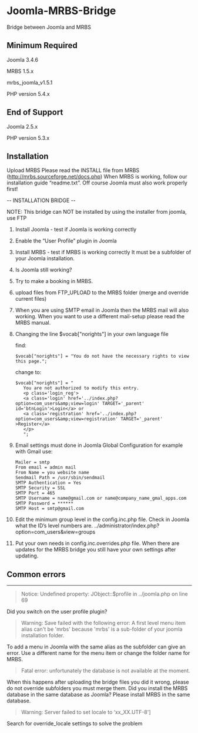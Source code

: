 # Joomla-MRBS-Bridge

Bridge between Joomla and MRBS


Minimum Required
-------------------------

Joomla 3.4.6

MRBS 1.5.x

mrbs_joomla_v1.5.1

PHP version 5.4.x


End of Support
-------------------------
Joomla 2.5.x

PHP version 5.3.x


Installation
-------------------------

Upload MRBS
Please read the INSTALL file from MRBS (http://mrbs.sourceforge.net/docs.php)
When MRBS is working, follow our installation guide “readme.txt”.
Off course Joomla must also work properly first!



-- INSTALLATION BRIDGE --

NOTE: This bridge can NOT be installed by using the installer from joomla, use FTP

1) Install Joomla - test if Joomla is working correctly

2) Enable the “User Profile” plugin in Joomla

3) Install MRBS - test if MRBS is working correctly It must be a subfolder of your Joomla installation.

4) Is Joomla still working?

5) Try to make a booking in MRBS.

6) upload files from FTP_UPLOAD to the MRBS folder (merge and override current files)

7) When you are using SMTP email in Joomla then the MRBS mail will also working. When you want to use a different mail-setup please read the MRBS manual.

8) Changing the line $vocab["norights"] in your own language file

   find:
   ```
   $vocab["norights"] = "You do not have the necessary rights to view this page.";
   ```

   change to:
   
   ```
   $vocab["norights"] = "
      You are not authorized to modify this entry.
      <p class='login_reg'>
      <a class='login' href='../index.php?option=com_users&amp;view=login' TARGET='_parent' id='btnLogin'>Login</a> or
      <a class='registration' href='../index.php?option=com_users&amp;view=registration' TARGET='_parent' >Register</a>
      </p>
      ";
   ```

9) Email settings must done in Joomla Global Configuration
	for example with Gmail use:
	
	```
	Mailer = smtp
	From email = admin mail
	From Name = you website name
	Sendmail Path = /usr/sbin/sendmail
	SMTP Authentication = Yes
	SMTP Security = SSL
	SMTP Port = 465
	SMTP Username = name@gmail.com or name@company_name_gmal_apps.com
	SMTP Password = ******
	SMTP Host = smtp@gmail.com
	```

10) Edit the minimum group level in the config.inc.php file. Check in Joomla what the ID’s level numbers are. ../administrator/index.php?option=com_users&view=groups

11) Put your own needs in config.inc.overrides.php file. When there are updates for the MRBS bridge you still have your own settings after updating.



## Common errors
-------------------------

> Notice: Undefined property: JObject::$profile in ../joomla.php on line 69

Did you switch on the user profile plugin?

> Warning: Save failed with the following error: A first level menu item alias can't be 'mrbs' because 'mrbs' is a sub-folder of your joomla installation folder.

To add a menu in Joomla with the same alias as the subfolder can give an error.
Use a different name for the menu item or change the folder name for MRBS. 

> Fatal error: unfortunately the database is not available at the moment.

When this happens after uploading the bridge files you did it wrong, please do not override subfolders you must merge them.
Did you install the MRBS database in the same database as Joomla? Please install MRBS in the same database.

> Warning: Server failed to set locale to ‘xx_XX.UTF-8']

Search for override_locale settings to solve the problem

